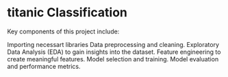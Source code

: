 # titanic Classification
Key components of this project include:

Importing necessart libraries
Data preprocessing and cleaning.
Exploratory Data Analysis (EDA) to gain insights into the dataset.
Feature engineering to create meaningful features.
Model selection and training.
Model evaluation and performance metrics.
